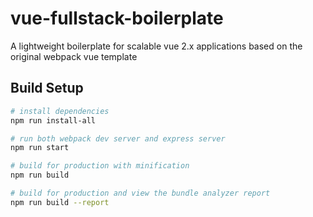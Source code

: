 # vue-fullstack-boilerplate
A lightweight boilerplate for scalable vue 2.x applications
based on the original webpack vue template

## Build Setup

``` bash
# install dependencies
npm run install-all

# run both webpack dev server and express server
npm run start

# build for production with minification
npm run build

# build for production and view the bundle analyzer report
npm run build --report
```
